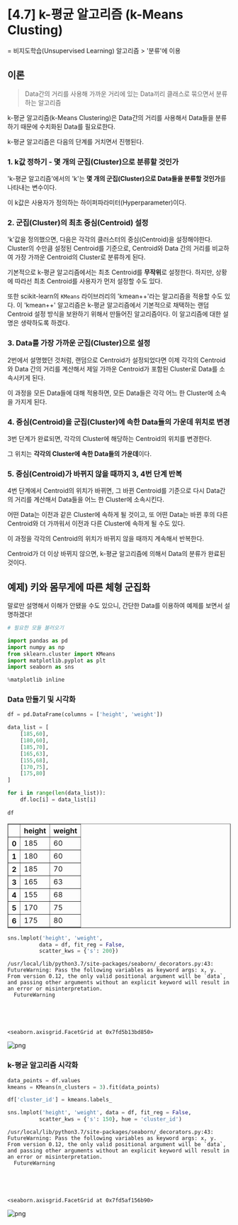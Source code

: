# [4.7] k-평균 알고리즘 (k-Means Clusting)


= 비지도학습(Unsupervised Learning) 알고리즘 > '분류'에 이용

## 이론


> Data간의 거리를 사용해 가까운 거리에 있는 Data끼리 클래스로 묶으면서 분류하는 알고리즘


k-평균 알고리즘(k-Means Clustering)은 Data간의 거리를 사용해서 Data들을 분류하기 때문에 수치화된 Data를 필요로한다.


k-평균 알고리즘은 다음의 단계를 거치면서 진행된다.

### 1. k값 정하기 - 몇 개의 군집(Cluster)으로 분류할 것인가


'k-평균 알고리즘'에서의 'k'는 **몇 개의 군집(Cluster)으로 Data들을 분류할 것인가**를 나타내는 변수이다.


이 k값은 사용자가 정의하는 하이퍼파라미터(Hyperparameter)이다.

### 2. 군집(Cluster)의 최초 중심(Centroid) 설정


'k'값을 정의했으면, 다음은 각각의 클러스터의 중심(Centroid)을 설정해야한다. Cluster의 수만큼 설정된 Centroid를 기준으로, Centroid와 Data 간의 거리를 비교하여 가장 가까운 Centroid의 Cluster로 분류하게 된다.


기본적으로 k-평균 알고리즘에서는 최초 Centroid를 **무작위**로 설정한다. 하지만, 상황에 따라선 최초 Centroid를 사용자가 먼저 설정할 수도 있다.


또한 scikit-learn의 `KMeans` 라이브러리의 'kmean++'라는 알고리즘을 적용할 수도 있다. 이 'kmean++' 알고리즘은 k-평균 알고리즘에서 기본적으로 채택하는 랜덤 Centroid 설정 방식을 보완하기 위해서 만들어진 알고리즘이다. 이 알고리즘에 대한 설명은 생략하도록 하겠다.

### 3. Data를 가장 가까운 군집(Cluster)으로 설정


2번에서 설명했던 것처럼, 랜덤으로 Centroid가 설정되었다면 이제 각각의 Centroid와 Data 간의 거리를 계산해서 제일 가까운 Centroid가 포함된 Cluster로 Data를 소속시키게 된다.


이 과정을 모든 Data들에 대해 적용하면, 모든 Data들은 각각 어느 한 Cluster에 소속을 가지게 된다.

### 4. 중심(Centroid)을 군집(Cluster)에 속한 Data들의 가운데 위치로 변경


3번 단계가 완료되면, 각각의 Cluster에 해당하는 Centroid의 위치를 변경한다.


그 위치는 **각각의 Cluster에 속한 Data들의 가운데**이다.

### 5. 중심(Centroid)가 바뀌지 않을 때까지 3, 4번 단계 반복


4번 단계에서 Centroid의 위치가 바뀌면, 그 바뀐 Centroid를 기준으로 다시 Data간의 거리를 계산해서 Data들을 어느 한 Cluster에 소속시킨다.


어떤 Data는 이전과 같은 Cluster에 속하게 될 것이고, 또 어떤 Data는 바뀐 후의 다른 Centroid와 더 가까워서 이전과 다른 Cluster에 속하게 될 수도 있다.


이 과정을 각각의 Centroid의 위치가 바뀌지 않을 때까지 계속해서 반복한다.


Centroid가 더 이상 바뀌지 않으면, k-평균 알고리즘에 의해서 Data의 분류가 완료된 것이다.

## 예제) 키와 몸무게에 따른 체형 군집화


말로만 설명해서 이해가 안됐을 수도 있으니, 간단한 Data를 이용하여 예제를 보면서 설명하겠다!


```python
# 필요한 모듈 불러오기

import pandas as pd
import numpy as np
from sklearn.cluster import KMeans
import matplotlib.pyplot as plt
import seaborn as sns

%matplotlib inline
```

### Data 만들기 및 시각화


```python
df = pd.DataFrame(columns = ['height', 'weight'])

data_list = [
    [185,60],
    [180,60],
    [185,70],
    [165,63],
    [155,68],
    [170,75],
    [175,80]
]

for i in range(len(data_list)):
    df.loc[i] = data_list[i]
    
df
```




<div>
<style scoped>
    .dataframe tbody tr th:only-of-type {
        vertical-align: middle;
    }

    .dataframe tbody tr th {
        vertical-align: top;
    }

    .dataframe thead th {
        text-align: right;
    }
</style>
<table border="1" class="dataframe">
  <thead>
    <tr style="text-align: right;">
      <th></th>
      <th>height</th>
      <th>weight</th>
    </tr>
  </thead>
  <tbody>
    <tr>
      <th>0</th>
      <td>185</td>
      <td>60</td>
    </tr>
    <tr>
      <th>1</th>
      <td>180</td>
      <td>60</td>
    </tr>
    <tr>
      <th>2</th>
      <td>185</td>
      <td>70</td>
    </tr>
    <tr>
      <th>3</th>
      <td>165</td>
      <td>63</td>
    </tr>
    <tr>
      <th>4</th>
      <td>155</td>
      <td>68</td>
    </tr>
    <tr>
      <th>5</th>
      <td>170</td>
      <td>75</td>
    </tr>
    <tr>
      <th>6</th>
      <td>175</td>
      <td>80</td>
    </tr>
  </tbody>
</table>
</div>




```python
sns.lmplot('height', 'weight',
          data = df, fit_reg = False,
          scatter_kws = {'s': 200})
```

    /usr/local/lib/python3.7/site-packages/seaborn/_decorators.py:43: FutureWarning: Pass the following variables as keyword args: x, y. From version 0.12, the only valid positional argument will be `data`, and passing other arguments without an explicit keyword will result in an error or misinterpretation.
      FutureWarning





    <seaborn.axisgrid.FacetGrid at 0x7fd5b13bd850>




    
![png](output_11_2.png)
    


### k-평균 알고리즘 시각화


```python
data_points = df.values
kmeans = KMeans(n_clusters = 3).fit(data_points)
```


```python
df['cluster_id'] = kmeans.labels_

sns.lmplot('height', 'weight', data = df, fit_reg = False,
          scatter_kws = {'s': 150}, hue = 'cluster_id')
```

    /usr/local/lib/python3.7/site-packages/seaborn/_decorators.py:43: FutureWarning: Pass the following variables as keyword args: x, y. From version 0.12, the only valid positional argument will be `data`, and passing other arguments without an explicit keyword will result in an error or misinterpretation.
      FutureWarning





    <seaborn.axisgrid.FacetGrid at 0x7fd5af156b90>




    
![png](output_14_2.png)
    

